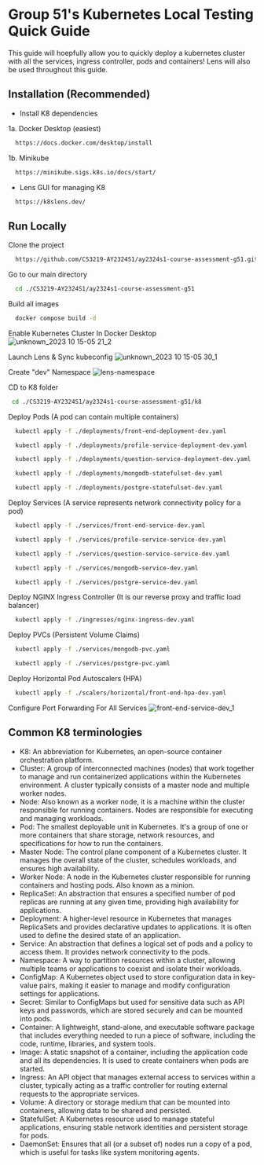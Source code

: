 
# Group 51's Kubernetes Local Testing Quick Guide

This guide will hoepfully allow you to quickly deploy a kubernetes cluster with all the services, ingress controller, pods and containers! Lens will also be used throughout this guide.

## Installation (Recommended)

- Install K8 dependencies

1a. Docker Desktop (easiest)
```bash
  https://docs.docker.com/desktop/install
```

1b. Minikube
```bash
  https://minikube.sigs.k8s.io/docs/start/
```

- Lens GUI for managing K8
```bash
  https://k8slens.dev/
```


## Run Locally

Clone the project
```bash
  https://github.com/CS3219-AY2324S1/ay2324s1-course-assessment-g51.git
```

Go to our main directory
```bash
  cd ./CS3219-AY2324S1/ay2324s1-course-assessment-g51
```

Build all images
```bash
  docker compose build -d
```
Enable Kubernetes Cluster In Docker Desktop
![unknown_2023 10 15-05 21_2](https://github.com/CS3219-AY2324S1/ay2324s1-course-assessment-g51/assets/34855234/a24faf73-84fe-471f-8267-83aa68515691)

Launch Lens & Sync kubeconfig
![unknown_2023 10 15-05 30_1](https://github.com/CS3219-AY2324S1/ay2324s1-course-assessment-g51/assets/34855234/9aac61ef-0b86-46dc-9f60-583b2b8a3376)


Create "dev" Namespace 
![lens-namespace](https://github.com/CS3219-AY2324S1/ay2324s1-course-assessment-g51/assets/34855234/4bea11d1-32bc-49d7-af13-e1169e7cc730)

CD to K8 folder
```bash
 cd ./CS3219-AY2324S1/ay2324s1-course-assessment-g51/k8
```

Deploy Pods (A pod can contain multiple containers)
```bash
  kubectl apply -f ./deployments/front-end-deployment-dev.yaml
```
```bash
  kubectl apply -f ./deployments/profile-service-deployment-dev.yaml
```
```bash
  kubectl apply -f ./deployments/question-service-deployment-dev.yaml
```
```bash
  kubectl apply -f ./deployments/mongodb-statefulset-dev.yaml
```
```bash
  kubectl apply -f ./deployments/postgre-statefulset-dev.yaml
```

Deploy Services (A service represents network connectivity policy for a pod)
```bash
  kubectl apply -f ./services/front-end-service-dev.yaml
```
```bash
  kubectl apply -f ./services/profile-service-service-dev.yaml
```
```bash
  kubectl apply -f ./services/question-service-service-dev.yaml
```
```bash
  kubectl apply -f ./services/mongodb-service-dev.yaml
```
```bash
  kubectl apply -f ./services/postgre-service-dev.yaml
```

Deploy NGINX Ingress Controller (It is our reverse proxy and traffic load balancer)
```bash
  kubectl apply -f ./ingresses/nginx-ingress-dev.yaml
```
Deploy PVCs (Persistent Volume Claims)
```bash
  kubectl apply -f ./services/mongodb-pvc.yaml
```
```bash
  kubectl apply -f ./services/postgre-pvc.yaml
```

Deploy Horizontal Pod Autoscalers (HPA)
```bash
  kubectl apply -f ./scalers/horizontal/front-end-hpa-dev.yaml
```
Configure Port Forwarding For All Services
![front-end-service-dev_1](https://github.com/CS3219-AY2324S1/ay2324s1-course-assessment-g51/assets/34855234/5307ff49-b906-4625-889f-f3485bc39876)

## Common K8 terminologies

- K8: An abbreviation for Kubernetes, an open-source container orchestration platform.
- Cluster: A group of interconnected machines (nodes) that work together to manage and run containerized applications within the     Kubernetes environment. A cluster typically consists of a master node and multiple worker nodes.
- Node: Also known as a worker node, it is a machine within the cluster responsible for running containers. Nodes are responsible for executing and managing workloads.
- Pod: The smallest deployable unit in Kubernetes. It's a group of one or more containers that share storage, network resources, and specifications for how to run the containers.
- Master Node: The control plane component of a Kubernetes cluster. It manages the overall state of the cluster, schedules workloads, and ensures high availability.
- Worker Node: A node in the Kubernetes cluster responsible for running containers and hosting pods. Also known as a minion.
- ReplicaSet: An abstraction that ensures a specified number of pod replicas are running at any given time, providing high availability for applications.
- Deployment: A higher-level resource in Kubernetes that manages ReplicaSets and provides declarative updates to applications. It is often used to define the desired state of an application.
- Service: An abstraction that defines a logical set of pods and a policy to access them. It provides network connectivity to the pods.
- Namespace: A way to partition resources within a cluster, allowing multiple teams or applications to coexist and isolate their workloads.
- ConfigMap: A Kubernetes object used to store configuration data in key-value pairs, making it easier to manage and modify configuration settings for applications.
- Secret: Similar to ConfigMaps but used for sensitive data such as API keys and passwords, which are stored securely and can be mounted into pods.
- Container: A lightweight, stand-alone, and executable software package that includes everything needed to run a piece of software, including the code, runtime, libraries, and system tools.
- Image: A static snapshot of a container, including the application code and all its dependencies. It is used to create containers when pods are started.
- Ingress: An API object that manages external access to services within a cluster, typically acting as a traffic controller for routing external requests to the appropriate services.
- Volume: A directory or storage medium that can be mounted into containers, allowing data to be shared and persisted.
- StatefulSet: A Kubernetes resource used to manage stateful applications, ensuring stable network identities and persistent storage for pods.
- DaemonSet: Ensures that all (or a subset of) nodes run a copy of a pod, which is useful for tasks like system monitoring agents.
